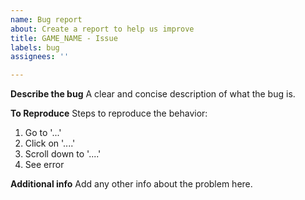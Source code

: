 ```yaml
---
name: Bug report
about: Create a report to help us improve
title: GAME_NAME - Issue
labels: bug
assignees: ''

---
```


**Describe the bug**
A clear and concise description of what the bug is.

**To Reproduce**
Steps to reproduce the behavior:
1. Go to '...'
2. Click on '....'
3. Scroll down to '....'
4. See error

**Additional info**
Add any other info about the problem here.
